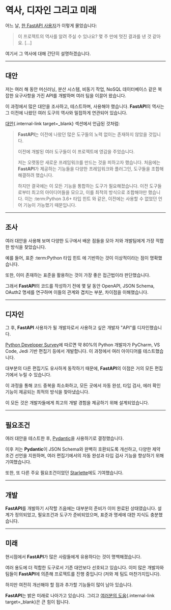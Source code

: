 # 역사, 디자인 그리고 미래

어느 날, [한 FastAPI 사용자](https://github.com/fastapi/fastapi/issues/3#issuecomment-454956920)가 이렇게 물었습니다:

> 이 프로젝트의 역사를 알려 주실 수 있나요? 몇 주 만에 멋진 결과를 낸 것 같아요. [...]

여기서 그 역사에 대해 간단히 설명하겠습니다.

---

## 대안

저는 여러 해 동안 머신러닝, 분산 시스템, 비동기 작업, NoSQL 데이터베이스 같은 복잡한 요구사항을 가진 API를 개발하며 여러 팀을 이끌어 왔습니다.

이 과정에서 많은 대안을 조사하고, 테스트하며, 사용해야 했습니다. **FastAPI**의 역사는 그 이전에 나왔던 여러 도구의 역사와 밀접하게 연관되어 있습니다.

[대안](alternatives.md){.internal-link target=_blank} 섹션에서 언급된 것처럼:

> **FastAPI**는 이전에 나왔던 많은 도구들의 노력 없이는 존재하지 않았을 것입니다.
>
> 이전에 개발된 여러 도구들이 이 프로젝트에 영감을 주었습니다.
>
> 저는 오랫동안 새로운 프레임워크를 만드는 것을 피하고자 했습니다. 처음에는 **FastAPI**가 제공하는 기능들을 다양한 프레임워크와 플러그인, 도구들을 조합해 해결하려 했습니다.
>
> 하지만 결국에는 이 모든 기능을 통합하는 도구가 필요해졌습니다. 이전 도구들로부터 최고의 아이디어들을 모으고, 이를 최적의 방식으로 조합해야만 했습니다. 이는 :term:Python 3.6+ 타입 힌트 <type hints>와 같은, 이전에는 사용할 수 없었던 언어 기능이 가능했기 때문입니다.

---

## 조사

여러 대안을 사용해 보며 다양한 도구에서 배운 점들을 모아 저와 개발팀에게 가장 적합한 방식을 찾았습니다.

예를 들어, 표준 :term:Python 타입 힌트 <type hints>에 기반하는 것이 이상적이라는 점이 명확했습니다.

또한, 이미 존재하는 표준을 활용하는 것이 가장 좋은 접근법이라 판단했습니다.

그래서 **FastAPI**의 코드를 작성하기 전에 몇 달 동안 OpenAPI, JSON Schema, OAuth2 명세를 연구하며 이들의 관계와 겹치는 부분, 차이점을 이해했습니다.

---

## 디자인

그 후, **FastAPI** 사용자가 될 개발자로서 사용하고 싶은 개발자 "API"를 디자인했습니다.

[Python Developer Survey](https://www.jetbrains.com/research/python-developers-survey-2018/#development-tools)에 따르면 약 80%의 Python 개발자가 PyCharm, VS Code, Jedi 기반 편집기 등에서 개발합니다. 이 과정에서 여러 아이디어를 테스트했습니다.

대부분의 다른 편집기도 유사하게 동작하기 때문에, **FastAPI**의 이점은 거의 모든 편집기에서 누릴 수 있습니다.

이 과정을 통해 코드 중복을 최소화하고, 모든 곳에서 자동 완성, 타입 검사, 에러 확인 기능이 제공되는 최적의 방식을 찾아냈습니다.

이 모든 것은 개발자들에게 최고의 개발 경험을 제공하기 위해 설계되었습니다.

---

## 필요조건

여러 대안을 테스트한 후, [Pydantic](https://docs.pydantic.dev/)을 사용하기로 결정했습니다.

이후 저는 **Pydantic**이 JSON Schema와 완벽히 호환되도록 개선하고, 다양한 제약 조건 선언을 지원하며, 여러 편집기에서의 자동 완성과 타입 검사 기능을 향상하기 위해 기여했습니다.

또한, 또 다른 주요 필요조건이었던 [Starlette](https://www.starlette.io/)에도 기여했습니다.

---

## 개발

**FastAPI**를 개발하기 시작할 즈음에는 대부분의 준비가 이미 완료된 상태였습니다. 설계가 정의되었고, 필요조건과 도구가 준비되었으며, 표준과 명세에 대한 지식도 충분했습니다.

---

## 미래

현시점에서 **FastAPI**가 많은 사람들에게 유용하다는 것이 명백해졌습니다.

여러 용도에 더 적합한 도구로서 기존 대안보다 선호되고 있습니다.
이미 많은 개발자와 팀들이 **FastAPI**에 의존해 프로젝트를 진행 중입니다 (저와 제 팀도 마찬가지입니다).

하지만 여전히 개선해야 할 점과 추가할 기능들이 많이 남아 있습니다.

**FastAPI**는 밝은 미래로 나아가고 있습니다.
그리고 [여러분의 도움](help-fastapi.md){.internal-link target=_blank}은 큰 힘이 됩니다.
